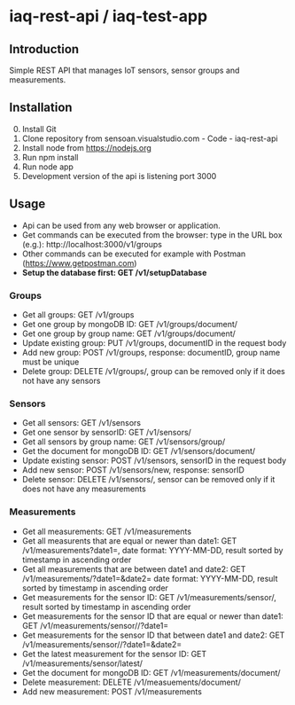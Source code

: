 # iaq-rest-api / iaq-test-app

## Introduction

Simple REST API that manages IoT sensors, sensor groups and measurements.

## Installation

0. Install Git
1. Clone repository from sensoan.visualstudio.com - Code - iaq-rest-api
2. Install node from https://nodejs.org
3. Run npm install
4. Run node app
5. Development version of the api is listening port 3000 

## Usage

* Api can be used from any web browser or application.
* Get commands can be executed from the browser: type in the URL box (e.g.): http://localhost:3000/v1/groups
* Other commands can be executed for example with Postman (https://www.getpostman.com)
* **Setup the database first: GET /v1/setupDatabase**

### Groups

* Get all groups: GET /v1/groups
* Get one group by mongoDB ID: GET /v1/groups/document/<document ID>
* Get one group by group name: GET /v1/groups/document/<group name>
* Update existing group: PUT /v1/groups, documentID in the request body
* Add new group: POST /v1/groups, response: documentID, group name must be unique	
* Delete group: DELETE /v1/groups/<group name>, group can be removed only if it does not have any sensors
		
### Sensors

* Get all sensors: GET /v1/sensors
* Get one sensor by sensorID: GET /v1/sensors/<sensorID>
* Get all sensors by group name: GET /v1/sensors/group/<group name>
* Get the document for mongoDB ID: GET /v1/sensors/document/<documentID>
* Update existing sensor: POST /v1/sensors, sensorID in the request body
* Add new sensor: POST /v1/sensors/new, response: sensorID
* Delete sensor: DELETE /v1/sensors/<sensorID>, sensor can be removed only if it does not have any measurements			           

### Measurements

* Get all measurements: GET /v1/measurements
* Get all measurents that are equal or newer than date1: GET /v1/measurements?date1=<add date here>, date format: YYYY-MM-DD, result sorted by timestamp in ascending order
* Get all measurements that are between date1 and date2: GET /v1/measurements/?date1=<add date here>&date2=<add date here> date format: YYYY-MM-DD, result sorted by timestamp in ascending order
* Get measurements for the sensor ID: GET /v1/measurements/sensor/<sensorID>, result sorted by timestamp in ascending order
* Get measurements for the sensor ID that are equal or newer than date1: GET /v1/measurements/sensor/<sensorID>/?date1=<add date here>
* Get measurements for the sensor ID that between date1 and date2: GET /v1/measurements/sensor/<sensorUD>/?date1=<add date here>&date2=<add date here>
* Get the latest measurement for the sensor ID: GET /v1/measurements/sensor/latest/<sensorID>
* Get the document for mongoDB ID: GET /v1/measurements/document/<documentID>
* Delete measurement: DELETE /v1/measuements/document/<documentID>	
* Add new measurement: POST /v1/measurements 		

